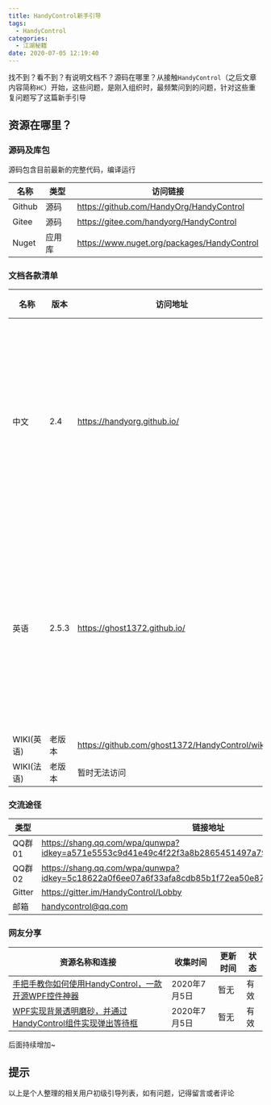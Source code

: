 ```yaml
---
title: HandyControl新手引导
tags:
  - HandyControl
categories:
  - 江湖秘籍
date: 2020-07-05 12:19:40
---
```



找不到？看不到？有说明文档不？源码在哪里？从接触`HandyControl`（之后文章内容简称`HC`）开始，这些问题，是刚入组织时，最频繁问到的问题，针对这些重复问题写了这篇新手引导

<!---more--->

## 资源在哪里？

### 源码及库包

源码包含目前最新的完整代码，编译运行

| 名称   | 类型   | 访问链接                                    |
| ------ | ------ | ------------------------------------------- |
| Github | 源码   | https://github.com/HandyOrg/HandyControl    |
| Gitee  | 源码   | https://gitee.com/handyorg/HandyControl     |
| Nuget  | 应用库 | https://www.nuget.org/packages/HandyControl |

### 文档各款清单

| 名称       | 版本   | 访问地址                                       | 涵盖内容                                                     |
| ---------- | ------ | ---------------------------------------------- | ------------------------------------------------------------ |
| 中文       | 2.4    | https://handyorg.github.io/                    | 快速开始、基础xaml定义、附加属性、原生控件、扩展控件部分完成 |
| 英语       | 2.5.3  | https://ghost1372.github.io/                   | 快速开始、基础xaml定义、附加属性、原生控件、扩展控件部分完成 |
| WIKI(英语) | 老版本 | https://github.com/ghost1372/HandyControl/wiki | 自行探索                                                     |
| WIKI(法语) | 老版本 | 暂时无法访问                                   |        |

### 交流途径

| 类型   | 链接地址                                                     |
| ------ | ------------------------------------------------------------ |
| QQ群01 | https://shang.qq.com/wpa/qunwpa?idkey=a571e5553c9d41e49c4f22f3a8b2865451497a795ff281fedf3285def247efc1 |
| QQ群02 | https://shang.qq.com/wpa/qunwpa?idkey=5c18622a0f6ee07a6f33afa8cdb85b1f72ea50e878271dfcec919c76b55afee7 |
| Gitter | https://gitter.im/HandyControl/Lobby                         |
| 邮箱   | handycontrol@qq.com                                          |

### 网友分享
| 资源名称和连接                                               | 收集时间     | 更新时间 | 状态 |
| ------------------------------------------------------------ | ------------ | -------- | ---- |
| [手把手教你如何使用HandyControl，一款开源WPF控件神器](https://blog.csdn.net/qqwe13/article/details/85227311) | 2020年7月5日 | 暂无     | 有效 |
| [WPF实现背景透明磨砂，并通过HandyControl组件实现弹出等待框](https://www.cnblogs.com/wdw984/p/11049550.html) | 2020年7月5日 | 暂无     | 有效 |

后面持续增加~

## 提示

以上是个人整理的相关用户初级引导列表，如有问题，记得留言或者评论



